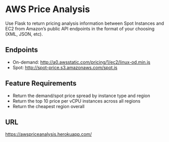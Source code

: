# AWS Price Analysis
Use Flask to return pricing analysis information between Spot Instances and EC2 from Amazon’s public API endpoints in the format of your choosing (XML, JSON, etc).

## Endpoints
 * On-demand: http://a0.awsstatic.com/pricing/1/ec2/linux-od.min.js
 * Spot: http://spot-price.s3.amazonaws.com/spot.js

## Feature Requirements
 * Return the demand/spot price spread by instance type and region
 * Return the top 10 price per vCPU instances across all regions
 * Return the cheapest region overall

## URL
https://awspriceanalysis.herokuapp.com/
